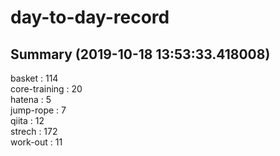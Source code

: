 # day-to-day-record  
## Summary  (2019-10-18 13:53:33.418008)  
basket : 114  
core-training : 20  
hatena : 5  
jump-rope : 7  
qiita : 12  
strech : 172  
work-out : 11  
